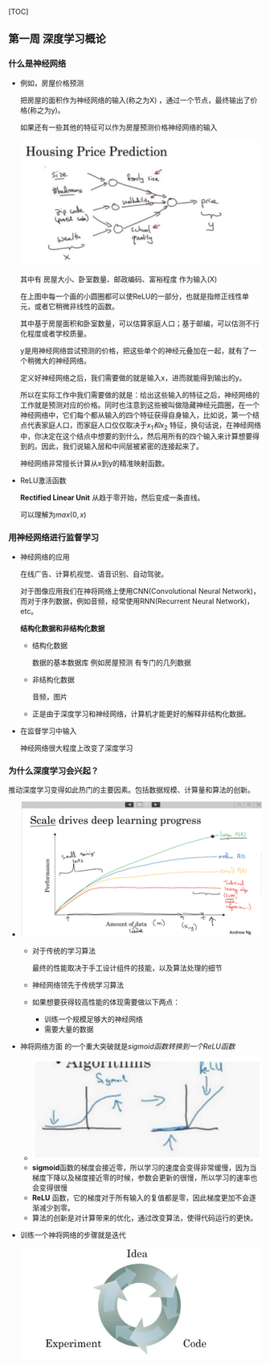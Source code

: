 [TOC]

## 第一周 深度学习概论

### 什么是神经网络

+ 例如，房屋价格预测

  把房屋的面积作为神经网络的输入(称之为X) ，通过一个节点，最终输出了价格(称之为y)。

  如果还有一些其他的特征可以作为房屋预测价格神经网络的输入

  ![03](images/03.png)

  其中有 房屋大小、卧室数量、邮政编码、富裕程度 作为输入(X)

  在上图中每一个画的小圆圈都可以使ReLU的一部分，也就是指修正线性单元，或者它稍微非线性的函数。

  其中基于房屋面积和卧室数量，可以估算家庭人口；基于邮编，可以估测不行化程度或者学校质量。

  y是用神经网络尝试预测的价格，把这些单个的神经元叠加在一起，就有了一个稍微大的神经网络。

  定义好神经网络之后，我们需要做的就是输入x，进而就能得到输出的y。

  所以在实际工作中我们需要做的就是：给出这些输入的特征之后，神经网络的工作就是预测对应的价格。同时也注意到这些被叫做隐藏神经元圆圈，在一个神经网络中，它们每个都从输入的四个特征获得自身输入，比如说，第一个结点代表家庭人口，而家庭人口仅仅取决于$x_1 和 x_2$ 特征，换句话说，在神经网络中，你决定在这个结点中想要的到什么，然后用所有的四个输入来计算想要得到的。因此，我们说输入层和中间层被紧密的连接起来了。

  神经网络非常擅长计算从x到y的精准映射函数。

+ ReLU激活函数

  **Rectified Linear Unit** 从趋于零开始，然后变成一条直线。

  可以理解为$max(0,x)$ 

### 用神经网络进行监督学习

+ 神经网络的应用

  在线广告、计算机视觉、语音识别、自动驾驶。

  对于图像应用我们在神将网络上使用CNN(Convolutional Neural Network)，而对于序列数据，例如音频，经常使用RNN(Recurrent Neural Network)，etc。 

  **结构化数据和非结构化数据**

  + 结构化数据

    数据的基本数据库 例如房屋预测 有专门的几列数据

  + 非结构化数据

    音频，图片

  + 正是由于深度学习和神经网络，计算机才能更好的解释非结构化数据。

+ 在监督学习中输入

   神经网络很大程度上改变了深度学习

### 为什么深度学习会兴起？

推动深度学习变得如此热门的主要因素。包括数据规模、计算量和算法的创新。

+ ![01](images/01.png)

  - 对于传统的学习算法

    最终的性能取决于手工设计组件的技能，以及算法处理的细节

  - 神经网络领先于传统学习算法

  - 如果想要获得较高性能的体现需要做以下两点：

    - 训练一个规模足够大的神经网络
    - 需要大量的数据

+ 神将网络方面 的一个重大突破就是$sigmoid函数转换到一个ReLU函数$

  + ![04](images/04.png)
  + **sigmoid**函数的梯度会接近零，所以学习的速度会变得非常缓慢，因为当梯度下降以及梯度接近零的时候，参数会更新的很慢，所以学习的速率也会变得很慢
  + **ReLU** 函数，它的梯度对于所有输入的复值都是零，因此梯度更加不会逐渐减少到零。
  + 算法的创新是对计算带来的优化，通过改变算法，使得代码运行的更快。

+ 训练一个神将网络的步骤就是迭代

  ![02](images/02.png)

  

  

  

  

  

  

  

  

  

  

  

  

  

  

  

  

  

  

  

  

  

  

  

  

  

  

  

  

  

  

  

  

  

  

  